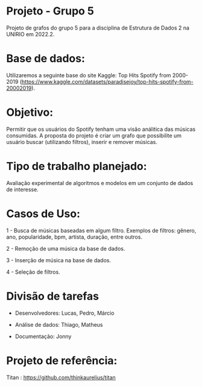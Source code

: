 # Projeto - Grupo 5
Projeto de grafos do grupo 5 para a disciplina de Estrutura de Dados 2 na UNIRIO em 2022.2.

# Base de dados:
Utilizaremos a seguinte base do site Kaggle: Top Hits Spotify from 2000-2019 (https://www.kaggle.com/datasets/paradisejoy/top-hits-spotify-from-20002019).

# Objetivo:
Permitir que os usuários do Spotify tenham uma visão análitica das músicas consumidas.
A proposta do projeto é criar um grafo que possibilite um usuário buscar (utilizando filtros), inserir e remover músicas.

# Tipo de trabalho planejado:
Avaliação experimental de algoritmos e modelos em um conjunto de dados de interesse.

# Casos de Uso:

1 - Busca de músicas baseadas em algum filtro.
Exemplos de filtros: gênero, ano, popularidade, bpm, artista, duração, entre outros.
  
2 - Remoção de uma música da base de dados.

3 - Inserção de música na base de dados.

4 - Seleção de filtros.


# Divisão de tarefas

- Desenvolvedores: Lucas, Pedro, Márcio

- Análise de dados: Thiago, Matheus

- Documentação: Jonny

# Projeto de referência:

Titan : https://github.com/thinkaurelius/titan
